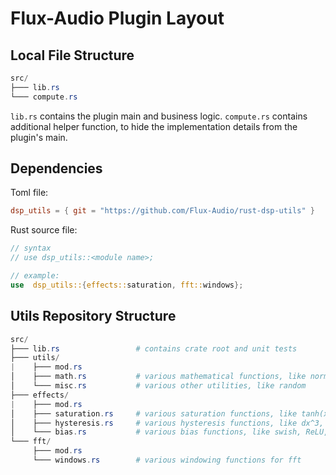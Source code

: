 # Flux-Audio Plugin Layout

## Local File Structure
```ps1
src/
├─── lib.rs
└─── compute.rs
```
``lib.rs`` contains the plugin main and business logic.
``compute.rs`` contains additional helper function, to hide the implementation details from the plugin's main.

## Dependencies
Toml file:
```toml
dsp_utils = { git = "https://github.com/Flux-Audio/rust-dsp-utils" }
```

Rust source file:
````rust
// syntax
// use dsp_utils::<module name>;

// example:
use  dsp_utils::{effects::saturation, fft::windows};
````


## Utils Repository Structure
````ps1
src/
├─── lib.rs                 # contains crate root and unit tests
├─── utils/
|    ├─── mod.rs
│    ├─── math.rs           # various mathematical functions, like normalization, median, ...
│    └─── misc.rs           # various other utilities, like random
├─── effects/
|    ├─── mod.rs
│    ├─── saturation.rs     # various saturation functions, like tanh(x), soft-clip, ...
│    ├─── hysteresis.rs     # various hysteresis functions, like dx^3, ...
│    └─── bias.rs           # various bias functions, like swish, ReLU, ...
└─── fft/
     ├─── mod.rs
     └─── windows.rs        # various windowing functions for fft
````
